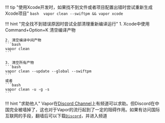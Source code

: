 !!! tip "使用Xcode开发时，如果找不到文件或者项目配置出错时尝试重新生成Xcode项目"
    ```bash 
    vapor clean --swiftpm && vapor xcode 
    ```

!!! hint "完全找不到错误原因时尝试全部清理重新编译运行"
    1. Xcode中使用Command+Option+K 清空编译产物

    2. 清空编译中间产物
    ```bash 
    vapor clean
    ```

    3. 清空所有产物
    ```bash
    vapor clean --update --global --swiftpm
    ```
    或者
    ```bash
    vapor clean -u -g -s
    ```

!!! hint "求助他人"
    Vapor在[Discord Channel][discord channel]上有频道可以求助。但Discord在中国完全被墙掉了，这也对于Vapor的流行起到了一定的阻碍作用。如果有访问国际互联网的手段，翻墙后可以下载[`Discord`][discord download]，并进入频道

[discord channel]: <https://discord.gg/vapor>
[discord download]: <https://discord.onl/download/>